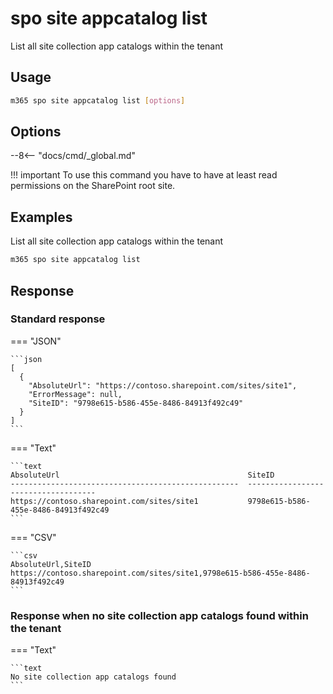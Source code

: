 # spo site appcatalog list

List all site collection app catalogs within the tenant

## Usage

```sh
m365 spo site appcatalog list [options]
```

## Options

--8<-- "docs/cmd/_global.md"

!!! important
    To use this command you have to have at least read permissions on the SharePoint root site.

## Examples

List all site collection app catalogs within the tenant

```sh
m365 spo site appcatalog list
```

## Response

### Standard response

=== "JSON"

    ```json
    [
      {
        "AbsoluteUrl": "https://contoso.sharepoint.com/sites/site1",
        "ErrorMessage": null,
        "SiteID": "9798e615-b586-455e-8486-84913f492c49"
      }
    ]
    ```

=== "Text"

    ```text
    AbsoluteUrl                                          SiteID
    ---------------------------------------------------  ------------------------------------
    https://contoso.sharepoint.com/sites/site1           9798e615-b586-455e-8486-84913f492c49
    ```

=== "CSV"

    ```csv
    AbsoluteUrl,SiteID
    https://contoso.sharepoint.com/sites/site1,9798e615-b586-455e-8486-84913f492c49
    ```
  
### Response when no site collection app catalogs found within the tenant

=== "Text"

    ```text
    No site collection app catalogs found
    ```
